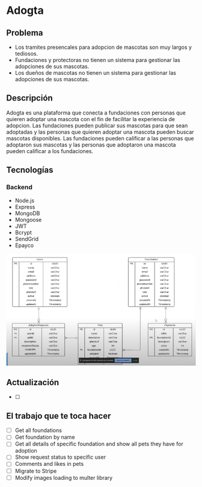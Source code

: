 # Adogta

## Problema

- Los tramites presencales para adopcion de mascotas son muy largos y tediosos.
- Fundaciones y protectoras no tienen un sistema para gestionar las adopciones de sus mascotas.
- Los dueños de mascotas no tienen un sistema para gestionar las adopciones de sus mascotas.

## Descripción

Adogta es una plataforma que conecta a fundaciones con personas que quieren adoptar una mascota con el fin de facilitar la experiencia de adopcion. Las fundaciones pueden publicar sus mascotas para que sean adoptadas y las personas que quieren adoptar una mascota pueden buscar mascotas disponibles. Las fundaciones pueden calificar a las personas que adoptaron sus mascotas y las personas que adoptaron una mascota pueden calificar a los fundaciones.

## Tecnologías

### Backend
- Node.js
- Express
- MongoDB
- Mongoose
- JWT
- Bcrypt
- SendGrid
- Epayco

<img src="./.model.png">

## Actualización
- [ ] 

## El trabajo que te toca hacer

- [ ] Get all foundations
- [ ] Get foundation by name
- [ ] Get all details of specific foundation and show all pets they have for adoption
- [ ] Show request status to specific user
- [ ] Comments and likes in pets
- [ ] Migrate to Stripe
- [ ] Modify images loading to multer library

